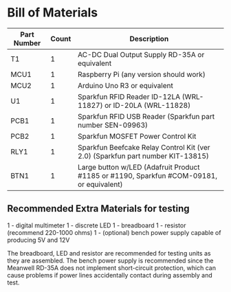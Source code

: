 
# Bill of Materials

| Part Number | Count | Description |
| --- | --- | --- |
| T1 | 1 | AC-DC Dual Output Supply RD-35A or equivalent |
| MCU1 | 1  | Raspberry Pi (any version should work) |
| MCU2 | 1 | Arduino Uno R3 or equivalent |
| U1 | 1 | Sparkfun RFID Reader ID-12LA (WRL-11827) or ID-20LA (WRL-11828) |
| PCB1 | 1 | Sparkfun RFID USB Reader (Sparkfun part number SEN-09963) |
| PCB2 | 1 | Sparkfun MOSFET Power Control Kit |
| RLY1 | 1 | Sparkfun Beefcake Relay Control Kit (ver 2.0) (Sparkfun part number KIT-13815) |
| BTN1 | 1 | Large button w/LED (Adafruit Product #1185 or #1190, Sparkfun #COM-09181, or equivalent) |

## Recommended Extra Materials for testing

1 - digital multimeter
1 - discrete LED
1 - breadboard
1 - resistor (recommend 220-1000 ohms)
1 - (optional) bench power supply capable of producing 5V and 12V

The breadboard, LED and resistor are recommended for testing units as they are
assembled.  The bench power supply is recommended since the Meanwell RD-35A
does not implement short-circuit protection, which can cause problems if power
lines accidentally contact during assembly and test.
